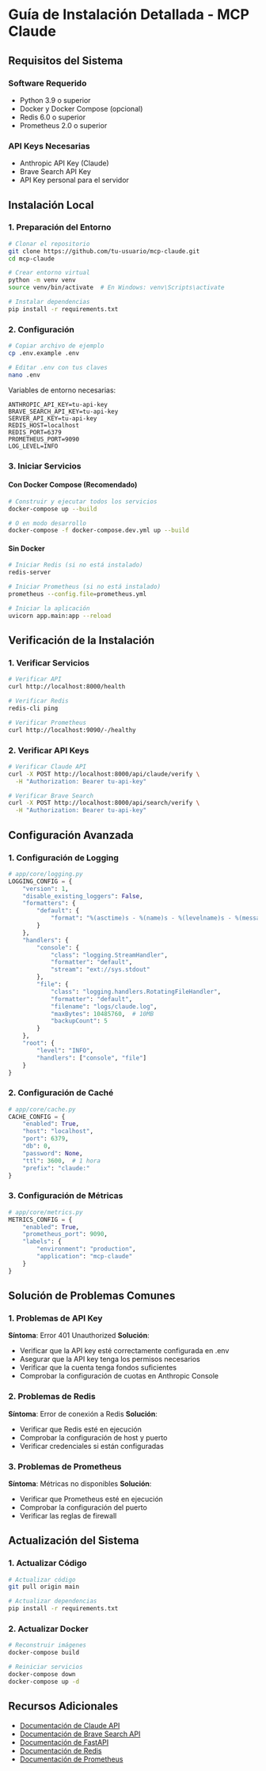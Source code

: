 # Guía de Instalación Detallada - MCP Claude

## Requisitos del Sistema

### Software Requerido
- Python 3.9 o superior
- Docker y Docker Compose (opcional)
- Redis 6.0 o superior
- Prometheus 2.0 o superior

### API Keys Necesarias
- Anthropic API Key (Claude)
- Brave Search API Key
- API Key personal para el servidor

## Instalación Local

### 1. Preparación del Entorno

```bash
# Clonar el repositorio
git clone https://github.com/tu-usuario/mcp-claude.git
cd mcp-claude

# Crear entorno virtual
python -m venv venv
source venv/bin/activate  # En Windows: venv\Scripts\activate

# Instalar dependencias
pip install -r requirements.txt
```

### 2. Configuración

```bash
# Copiar archivo de ejemplo
cp .env.example .env

# Editar .env con tus claves
nano .env
```

Variables de entorno necesarias:
```env
ANTHROPIC_API_KEY=tu-api-key
BRAVE_SEARCH_API_KEY=tu-api-key
SERVER_API_KEY=tu-api-key
REDIS_HOST=localhost
REDIS_PORT=6379
PROMETHEUS_PORT=9090
LOG_LEVEL=INFO
```

### 3. Iniciar Servicios

#### Con Docker Compose (Recomendado)
```bash
# Construir y ejecutar todos los servicios
docker-compose up --build

# O en modo desarrollo
docker-compose -f docker-compose.dev.yml up --build
```

#### Sin Docker
```bash
# Iniciar Redis (si no está instalado)
redis-server

# Iniciar Prometheus (si no está instalado)
prometheus --config.file=prometheus.yml

# Iniciar la aplicación
uvicorn app.main:app --reload
```

## Verificación de la Instalación

### 1. Verificar Servicios

```bash
# Verificar API
curl http://localhost:8000/health

# Verificar Redis
redis-cli ping

# Verificar Prometheus
curl http://localhost:9090/-/healthy
```

### 2. Verificar API Keys

```bash
# Verificar Claude API
curl -X POST http://localhost:8000/api/claude/verify \
  -H "Authorization: Bearer tu-api-key"

# Verificar Brave Search
curl -X POST http://localhost:8000/api/search/verify \
  -H "Authorization: Bearer tu-api-key"
```

## Configuración Avanzada

### 1. Configuración de Logging

```python
# app/core/logging.py
LOGGING_CONFIG = {
    "version": 1,
    "disable_existing_loggers": False,
    "formatters": {
        "default": {
            "format": "%(asctime)s - %(name)s - %(levelname)s - %(message)s"
        }
    },
    "handlers": {
        "console": {
            "class": "logging.StreamHandler",
            "formatter": "default",
            "stream": "ext://sys.stdout"
        },
        "file": {
            "class": "logging.handlers.RotatingFileHandler",
            "formatter": "default",
            "filename": "logs/claude.log",
            "maxBytes": 10485760,  # 10MB
            "backupCount": 5
        }
    },
    "root": {
        "level": "INFO",
        "handlers": ["console", "file"]
    }
}
```

### 2. Configuración de Caché

```python
# app/core/cache.py
CACHE_CONFIG = {
    "enabled": True,
    "host": "localhost",
    "port": 6379,
    "db": 0,
    "password": None,
    "ttl": 3600,  # 1 hora
    "prefix": "claude:"
}
```

### 3. Configuración de Métricas

```python
# app/core/metrics.py
METRICS_CONFIG = {
    "enabled": True,
    "prometheus_port": 9090,
    "labels": {
        "environment": "production",
        "application": "mcp-claude"
    }
}
```

## Solución de Problemas Comunes

### 1. Problemas de API Key

**Síntoma**: Error 401 Unauthorized
**Solución**: 
- Verificar que la API key esté correctamente configurada en .env
- Asegurar que la API key tenga los permisos necesarios
- Verificar que la cuenta tenga fondos suficientes
- Comprobar la configuración de cuotas en Anthropic Console

### 2. Problemas de Redis

**Síntoma**: Error de conexión a Redis
**Solución**:
- Verificar que Redis esté en ejecución
- Comprobar la configuración de host y puerto
- Verificar credenciales si están configuradas

### 3. Problemas de Prometheus

**Síntoma**: Métricas no disponibles
**Solución**:
- Verificar que Prometheus esté en ejecución
- Comprobar la configuración del puerto
- Verificar las reglas de firewall

## Actualización del Sistema

### 1. Actualizar Código

```bash
# Actualizar código
git pull origin main

# Actualizar dependencias
pip install -r requirements.txt
```

### 2. Actualizar Docker

```bash
# Reconstruir imágenes
docker-compose build

# Reiniciar servicios
docker-compose down
docker-compose up -d
```

## Recursos Adicionales

- [Documentación de Claude API](https://docs.anthropic.com/claude/reference/getting-started-with-the-api)
- [Documentación de Brave Search API](https://brave.com/search/api/)
- [Documentación de FastAPI](https://fastapi.tiangolo.com/)
- [Documentación de Redis](https://redis.io/documentation)
- [Documentación de Prometheus](https://prometheus.io/docs/) 